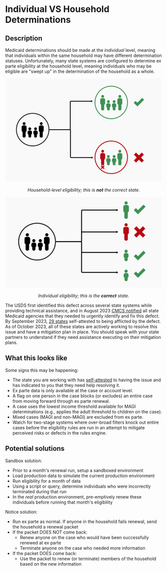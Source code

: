 # Individual VS Household Determinations

## Description

Medicaid determinations should be made at the _individual_ level, meaning that individuals within the same household may have different determination statuses. Unfortunately, many state systems are configured to determine ex parte eligibility at the household level, meaning individuals who may be eligible are "swept up" in the determination of the household as a whole.

<div align="center">
  <img
    width="500px"
    src="../images/household-eligibility.png"
    alt="A simplified diagram showing two possibilities for a four-member houshold renewal. In one branch, all members of the household can be renewed, so the houshold is renewed. In another branch, three members can be renewed but one member cannot, so the household is not renewed.">
  </img>

  _Household-level eligibility; this is **not** the correct state._
  
  <img
    width="500px"
    src="../images/individual-eligibility.png"
    alt="A simplified diagram showing a renewal performed for a four-person household on the individual level. Three members of the household are renewed. One member cannot be renewed.">
  </img>

  _Individual eligibility; this is the **correct** state._
</div>

The USDS first identified this defect across several state systems while providing technical assistance, and in August 2023 [CMCS notified](https://www.medicaid.gov/sites/default/files/2023-08/state-ltr-ensuring-renewal-compliance.pdf) all state Medicaid agencies that they needed to urgently identify and fix this defect. By September 2023, [29 states](https://www.medicaid.gov/sites/default/files/2023-09/state-asesment-compliance-auto-ren-req.pdf) self-attested to being afflicted by the defect. As of October 2023, all of these states are actively working to resolve this issue and have a mitigation plan in place. You should speak with your state partners to understand if they need assistance executing on their mitigation plans. 

## What this looks like

Some signs this may be happening:
- The state you are working with has [self-attested](https://www.medicaid.gov/sites/default/files/2023-09/state-asesment-compliance-auto-ren-req.pdf) to having the issue and has indicated to you that they need help resolving it.
- Ex parte data is only available at the case or account level.
- A flag on one person in the case blocks (or excludes) an entire case from moving forward through ex parte renewal. 
- A case uses the lowest income threshold available for MAGI determinations (e.g., applies the adult threshold to children on the case).
- Mixed cases (MAGI and non-MAGI) are excluded from ex parte.
- Watch for two-stage systems where over-broad filters knock out entire cases before the eligibility rules are run in an attempt to mitigate perceived risks or defects in the rules engine.

## Potential solutions

Sandbox solution:
  - Prior to a month's renewal run, setup a sandboxed environment
  - Load production data to simulate the current production environment
  - Run eligibility for a month of data
  - Using a script or query, determine individuals who were incorrectly terminated during that run
  - In the _real_ production environment, pre-emptively renew these individuals before running that month's eligibility

Notice solution:
  - Run ex parte as normal. If anyone in the household fails renewal, send the household a renewal packet
  - If the packet DOES NOT come back:
    - Renew anyone on the case who would have been successfully renewed at ex parte
    - Terminate anyone on the case who needed more information
  - If the packet DOES come back:
    - Use the packet to renew (or terminate) members of the household based on the new information
